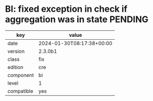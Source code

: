 [//]: # (werk v2)
# BI: fixed exception in check if aggregation was in state PENDING

key        | value
---------- | ---
date       | 2024-01-30T08:17:38+00:00
version    | 2.3.0b1
class      | fix
edition    | cre
component  | bi
level      | 1
compatible | yes


